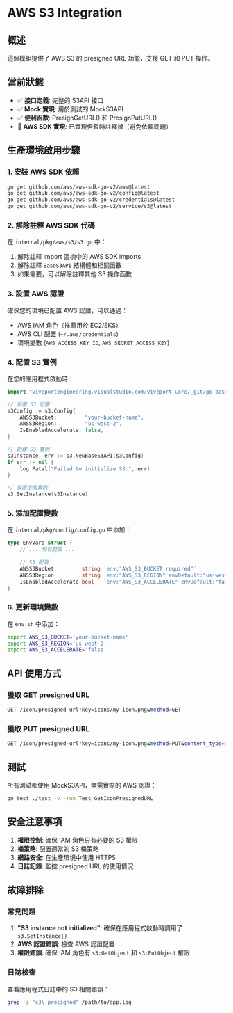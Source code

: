 # AWS S3 Integration

## 概述

這個模組提供了 AWS S3 的 presigned URL 功能，支援 GET 和 PUT 操作。

## 當前狀態

- ✅ **接口定義**: 完整的 S3API 接口
- ✅ **Mock 實現**: 用於測試的 MockS3API
- ✅ **便利函數**: PresignGetURL() 和 PresignPutURL()
- 🚧 **AWS SDK 實現**: 已實現但暫時註釋掉（避免依賴問題）

## 生產環境啟用步驟

### 1. 安裝 AWS SDK 依賴

```bash
go get github.com/aws/aws-sdk-go-v2/aws@latest
go get github.com/aws/aws-sdk-go-v2/config@latest
go get github.com/aws/aws-sdk-go-v2/credentials@latest
go get github.com/aws/aws-sdk-go-v2/service/s3@latest
```

### 2. 解除註釋 AWS SDK 代碼

在 `internal/pkg/aws/s3/s3.go` 中：

1. 解除註釋 import 區塊中的 AWS SDK imports
2. 解除註釋 `BaseS3API` 結構體和相關函數
3. 如果需要，可以解除註釋其他 S3 操作函數

### 3. 設置 AWS 認證

確保您的環境已配置 AWS 認證，可以通過：
- AWS IAM 角色（推薦用於 EC2/EKS）
- AWS CLI 配置 (`~/.aws/credentials`)
- 環境變數 (`AWS_ACCESS_KEY_ID`, `AWS_SECRET_ACCESS_KEY`)

### 4. 配置 S3 實例

在您的應用程式啟動時：

```go
import "viveportengineering.visualstudio.com/Viveport-Core/_git/go-base.git/internal/pkg/aws/s3"

// 設置 S3 配置
s3Config := s3.Config{
    AWSS3Bucket:         "your-bucket-name",
    AWSS3Region:         "us-west-2",
    IsEnabledAccelerate: false,
}

// 創建 S3 實例
s3Instance, err := s3.NewBaseS3API(s3Config)
if err != nil {
    log.Fatal("Failed to initialize S3:", err)
}

// 設置全局實例
s3.SetInstance(s3Instance)
```

### 5. 添加配置變數

在 `internal/pkg/config/config.go` 中添加：

```go
type EnvVars struct {
    // ... 現有配置 ...
    
    // S3 配置
    AWSS3Bucket         string `env:"AWS_S3_BUCKET,required"`
    AWSS3Region         string `env:"AWS_S3_REGION" envDefault:"us-west-2"`
    IsEnabledAccelerate bool   `env:"AWS_S3_ACCELERATE" envDefault:"false"`
}
```

### 6. 更新環境變數

在 `env.sh` 中添加：

```bash
export AWS_S3_BUCKET='your-bucket-name'
export AWS_S3_REGION='us-west-2'
export AWS_S3_ACCELERATE='false'
```

## API 使用方式

### 獲取 GET presigned URL

```bash
GET /icon/presigned-url?key=icons/my-icon.png&method=GET
```

### 獲取 PUT presigned URL

```bash
GET /icon/presigned-url?key=icons/my-icon.png&method=PUT&content_type=image/png
```

## 測試

所有測試都使用 MockS3API，無需實際的 AWS 認證：

```bash
go test ./test -v -run Test_GetIconPresignedURL
```

## 安全注意事項

1. **權限控制**: 確保 IAM 角色只有必要的 S3 權限
2. **桶策略**: 配置適當的 S3 桶策略
3. **網路安全**: 在生產環境中使用 HTTPS
4. **日誌記錄**: 監控 presigned URL 的使用情況

## 故障排除

### 常見問題

1. **"S3 instance not initialized"**: 確保在應用程式啟動時調用了 `s3.SetInstance()`
2. **AWS 認證錯誤**: 檢查 AWS 認證配置
3. **權限錯誤**: 確保 IAM 角色有 `s3:GetObject` 和 `s3:PutObject` 權限

### 日誌檢查

查看應用程式日誌中的 S3 相關錯誤：

```bash
grep -i "s3\|presigned" /path/to/app.log
```

